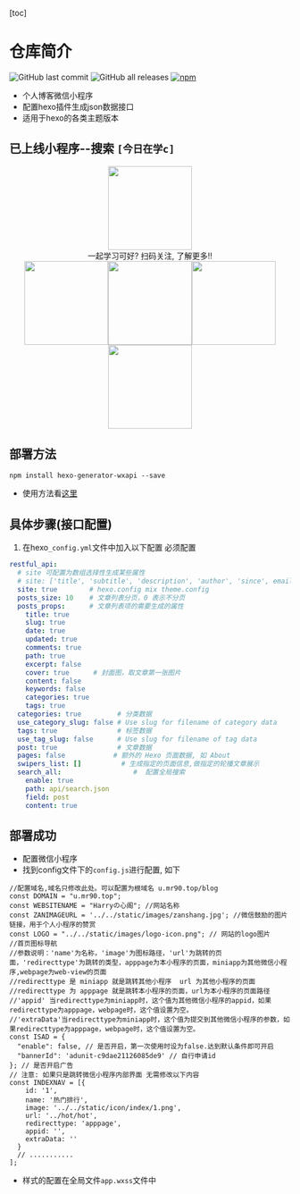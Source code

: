 [toc]

# 仓库简介

![GitHub last commit](https://img.shields.io/github/last-commit/rr210/hexo-wx-api?color=blue&logo=github&style=plastic) ![GitHub all releases](https://img.shields.io/github/downloads/rr210/hexo-wx-api/total?logo=github)  [![npm](https://img.shields.io/npm/v/hexo-generator-wxapi?color=green&logo=npm)](https://www.npmjs.com/package/hexo-generator-wxapi)

* 个人博客微信小程序
* 配置hexo插件生成json数据接口
* 适用于hexo的各类主题版本

## 已上线小程序--搜索 `[今日在学c]`

<div align="center">
<img src="https://cdn.jsdelivr.net/gh/Rr210/image@master/hexo/api/gh_7726a019ff90_258.jpg" width="150" height="150">
<div>一起学习可好? 扫码关注, 了解更多!!</div>
</div>

<div align="center">
<img src="https://cdn.jsdelivr.net/gh/Rr210/image@master/hexo/api/20210906211822.png" width="150"><img src="https://cdn.jsdelivr.net/gh/Rr210/image@master/hexo/api/20210907223503.png" width="150"><img src="https://cdn.jsdelivr.net/gh/Rr210/image@master/hexo/api/20210908205236.png" width="150"><img src="https://cdn.jsdelivr.net/gh/Rr210/image@master/hexo/api/20210908205352.png" width="150">
</div>

## 部署方法

```html
npm install hexo-generator-wxapi --save
```

* 使用方法看[这里](https://github.com/rr210/hexo-generator-wxapi)

## 具体步骤(接口配置)

1. 在hexo`_config.yml`文件中加入以下配置 必须配置

```yaml
restful_api:
  # site 可配置为数组选择性生成某些属性
  # site: ['title', 'subtitle', 'description', 'author', 'since', email', 'favicon', 'avatar']
  site: true        # hexo.config mix theme.config
  posts_size: 10    # 文章列表分页，0 表示不分页
  posts_props:      # 文章列表项的需要生成的属性
    title: true
    slug: true
    date: true
    updated: true
    comments: true
    path: true
    excerpt: false
    cover: true      # 封面图，取文章第一张图片
    content: false
    keywords: false
    categories: true
    tags: true
  categories: true         # 分类数据
  use_category_slug: false # Use slug for filename of category data
  tags: true               # 标签数据
  use_tag_slug: false      # Use slug for filename of tag data
  post: true               # 文章数据
  pages: false            # 额外的 Hexo 页面数据, 如 About
  swipers_list: []          # 生成指定的页面信息,做指定的轮播文章展示
  search_all:                  #  配置全局搜索
    enable: true
    path: api/search.json  
    field: post
    content: true
```

## 部署成功

* 配置微信小程序
* 找到config文件下的`config.js`进行配置, 如下

```JS
//配置域名,域名只修改此处。可以配置为根域名 u.mr90.top/blog
const DOMAIN = "u.mr90.top";
const WEBSITENAME = "Harryの心阁"; //网站名称
const ZANIMAGEURL = '../../static/images/zanshang.jpg'; //微信鼓励的图片链接，用于个人小程序的赞赏
const LOGO = "../../static/images/logo-icon.png"; // 网站的logo图片
//首页图标导航
//参数说明：'name'为名称，'image'为图标路径，'url'为跳转的页面，'redirecttype'为跳转的类型，apppage为本小程序的页面，miniapp为其他微信小程序,webpage为web-view的页面
//redirecttype 是 miniapp 就是跳转其他小程序  url 为其他小程序的页面
//redirecttype 为 apppage 就是跳转本小程序的页面，url为本小程序的页面路径
//'appid' 当redirecttype为miniapp时，这个值为其他微信小程序的appid，如果redirecttype为apppage，webpage时，这个值设置为空。
//'extraData'当redirecttype为miniapp时，这个值为提交到其他微信小程序的参数，如果redirecttype为apppage，webpage时，这个值设置为空。
const ISAD = {
  "enable": false, // 是否开启，第一次使用时设为false.达到默认条件即可开启
  "bannerId": 'adunit-c9dae21126085de9' // 自行申请id
}; // 是否开启广告
// 注意: 如果只是跳转微信小程序内部界面 无需修改以下内容
const INDEXNAV = [{
    id: '1',
    name: '热门排行',
    image: '../../static/icon/index/1.png',
    url: '../hot/hot',
    redirecttype: 'apppage',
    appid: '',
    extraData: ''
  }
  // ...........
];
```

* 样式的配置在全局文件`app.wxss`文件中

